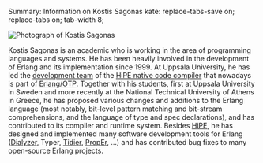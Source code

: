 Summary: Information on Kostis Sagonas
kate: replace-tabs-save on; replace-tabs on; tab-width 8;

![Photograph of Kostis Sagonas](/images/kostis.jpg "Kostis Sagonas")

Kostis Sagonas is an academic who is working in the area of programming
languages and systems. He has been heavily involved in the development
of Erlang and its implementation since 1999. At Uppsala University, he has led
the [development team](http://www.it.uu.se/research/group/hipe/people.shtml)
of the [HiPE native code compiler](http://www.it.uu.se/research/group/hipe/)
that nowadays is part of [Erlang/OTP](http://www.erlang.org). Together with
his students, first at Uppsala University in Sweden and more recently
at the National Technical University of Athens in Greece,
he has proposed various changes and additions to the Erlang language (most
notably, bit-level pattern matching and bit-stream comprehensions, and the
language of type and spec declarations), and has contributed to its compiler
and runtime system.
Besides [HiPE](http://www.erlang.org/doc/apps/hipe/index.html),
he has designed and implemented many software development tools for Erlang
([Dialyzer](http://dialyzer.softlab.ntua.gr),
 Typer<!-- (http://www.erlang.org/doc/typer.html)-->,
 [Tidier](http://tidier.softlab.ntua.gr),
 [PropEr](http://proper.softlab.ntua.gr), ...)
and has contributed bug fixes to many open-source Erlang projects.
